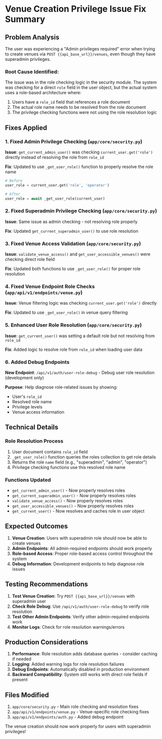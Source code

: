 # Venue Creation Privilege Issue Fix Summary

## Problem Analysis

The user was experiencing a "Admin privileges required" error when trying to create venues via `POST {{api_base_url}}/venues`, even though they have superadmin privileges.

### Root Cause Identified:

The issue was in the role checking logic in the security module. The system was checking for a direct `role` field in the user object, but the actual system uses a role-based architecture where:

1. Users have a `role_id` field that references a role document
2. The actual role name needs to be resolved from the role document
3. The privilege checking functions were not using the role resolution logic

## Fixes Applied

### 1. Fixed Admin Privilege Checking (`app/core/security.py`)

**Issue**: `get_current_admin_user()` was checking `current_user.get('role')` directly instead of resolving the role from `role_id`

**Fix**: Updated to use `_get_user_role()` function to properly resolve the role name

```python
# Before
user_role = current_user.get('role', 'operator')

# After  
user_role = await _get_user_role(current_user)
```

### 2. Fixed Superadmin Privilege Checking (`app/core/security.py`)

**Issue**: Same issue as admin checking - not resolving role properly

**Fix**: Updated `get_current_superadmin_user()` to use role resolution

### 3. Fixed Venue Access Validation (`app/core/security.py`)

**Issue**: `validate_venue_access()` and `get_user_accessible_venues()` were checking direct role field

**Fix**: Updated both functions to use `_get_user_role()` for proper role resolution

### 4. Fixed Venue Endpoint Role Checks (`app/api/v1/endpoints/venue.py`)

**Issue**: Venue filtering logic was checking `current_user.get('role')` directly

**Fix**: Updated to use `_get_user_role()` in venue query filtering

### 5. Enhanced User Role Resolution (`app/core/security.py`)

**Issue**: `get_current_user()` was setting a default role but not resolving from `role_id`

**Fix**: Added logic to resolve role from `role_id` when loading user data

### 6. Added Debug Endpoints

**New Endpoint**: `/api/v1/auth/user-role-debug` - Debug user role resolution (development only)

**Purpose**: Help diagnose role-related issues by showing:
- User's `role_id`
- Resolved role name
- Privilege levels
- Venue access information

## Technical Details

### Role Resolution Process

1. User document contains `role_id` field
2. `_get_user_role()` function queries the roles collection to get role details
3. Returns the role `name` field (e.g., "superadmin", "admin", "operator")
4. Privilege checking functions use this resolved role name

### Functions Updated

- `get_current_admin_user()` - Now properly resolves roles
- `get_current_superadmin_user()` - Now properly resolves roles  
- `validate_venue_access()` - Now properly resolves roles
- `get_user_accessible_venues()` - Now properly resolves roles
- `get_current_user()` - Now resolves and caches role in user object

## Expected Outcomes

1. **Venue Creation**: Users with superadmin role should now be able to create venues
2. **Admin Endpoints**: All admin-required endpoints should work properly
3. **Role-based Access**: Proper role-based access control throughout the system
4. **Debug Information**: Development endpoints to help diagnose role issues

## Testing Recommendations

1. **Test Venue Creation**: Try `POST {{api_base_url}}/venues` with superadmin user
2. **Check Role Debug**: Use `/api/v1/auth/user-role-debug` to verify role resolution
3. **Test Other Admin Endpoints**: Verify other admin-required endpoints work
4. **Monitor Logs**: Check for role resolution warnings/errors

## Production Considerations

1. **Performance**: Role resolution adds database queries - consider caching if needed
2. **Logging**: Added warning logs for role resolution failures
3. **Debug Endpoints**: Automatically disabled in production environment
4. **Backward Compatibility**: System still works with direct role fields if present

## Files Modified

1. `app/core/security.py` - Main role checking and resolution fixes
2. `app/api/v1/endpoints/venue.py` - Venue-specific role checking fixes  
3. `app/api/v1/endpoints/auth.py` - Added debug endpoint

The venue creation should now work properly for users with superadmin privileges!